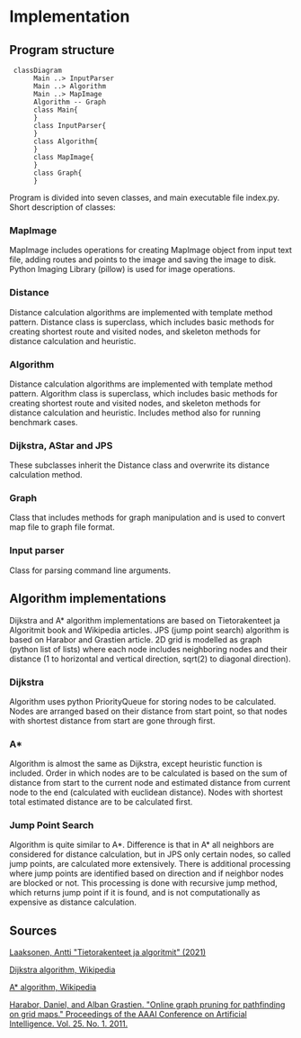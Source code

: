 # Implementation
## Program structure
```mermaid
 classDiagram
      Main ..> InputParser
      Main ..> Algorithm
      Main ..> MapImage
      Algorithm -- Graph
      class Main{
      }
      class InputParser{
      }
      class Algorithm{
      }
      class MapImage{
      }
      class Graph{
      }
```
Program is divided into seven classes, and main executable file index.py. Short description of classes:
### MapImage
MapImage includes operations for creating MapImage object from input text file, adding routes and points to the image and saving the image to disk. Python Imaging Library (pillow) is used for image operations.
### Distance
Distance calculation algorithms are implemented with template method pattern. Distance class is superclass, which includes basic methods for creating shortest route and visited nodes, and skeleton methods for distance calculation and heuristic.
### Algorithm
Distance calculation algorithms are implemented with template method pattern. Algorithm class is superclass, which includes basic methods for creating shortest route and visited nodes, and skeleton methods for distance calculation and heuristic. Includes method also for running benchmark cases.
### Dijkstra, AStar and JPS 
These subclasses inherit the Distance class and overwrite its distance calculation method.
### Graph
Class that includes methods for graph manipulation and is used to convert map file to graph file format.
### Input parser
Class for parsing command line arguments.

## Algorithm implementations
Dijkstra and A* algorithm implementations are based on Tietorakenteet ja Algoritmit book and Wikipedia articles. JPS (jump point search) algorithm is based on Harabor and Grastien article. 2D grid is modelled as graph (python list of lists) where each node includes neighboring nodes and their distance (1 to horizontal and vertical direction, sqrt(2) to diagonal direction).

### Dijkstra
Algorithm uses python PriorityQueue for storing nodes to be calculated. Nodes are arranged based on their distance from start point, so that nodes with shortest distance from start are gone through first.

### A*
Algorithm is almost the same as Dijkstra, except heuristic function is included. Order in which nodes are to be calculated is based on the sum of distance from start to the current node and estimated distance from current node to the end (calculated with euclidean distance). Nodes with shortest total estimated distance are to be calculated first.

### Jump Point Search
Algorithm is quite similar to A*. Difference is that in A* all neighbors are considered for distance calculation, but in JPS only certain nodes, so called jump points, are calculated more extensively. There is additional processing where jump points are identified based on direction and if neighbor nodes are blocked or not. This processing is done with recursive jump method, which returns jump point if it is found, and is not computationally as expensive as distance calculation. 

## Sources
[Laaksonen, Antti "Tietorakenteet ja algoritmit" (2021)](https://github.com/hy-tira/tirakirja/raw/master/tirakirja.pdf)

[Dijkstra algorithm, Wikipedia](https://en.wikipedia.org/wiki/Dijkstra%27s_algorithm)

[A* algorithm, Wikipedia](https://en.wikipedia.org/wiki/A*_search_algorithm)

[Harabor, Daniel, and Alban Grastien. "Online graph pruning for pathfinding on grid maps." Proceedings of the AAAI Conference on Artificial Intelligence. Vol. 25. No. 1. 2011.](http://users.cecs.anu.edu.au/~dharabor/data/papers/harabor-grastien-aaai11.pdf)
